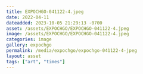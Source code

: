 ```yaml
---
title: EXPOCHGO-041122-4.jpeg
date: 2022-04-11
dateadded: 2023-10-05 21:29:13 -0700
asset: /assets/EXPOCHGO/EXPOCHGO-041122-4.jpeg
image: /assets/EXPOCHGO/EXPOCHGO-041122-4.jpeg
categories: image
gallery: expochgo
permalink: /media/expochgo/expochgo-041122-4-jpeg
layout: asset
tags: ["art", "times"]
--- 
```

